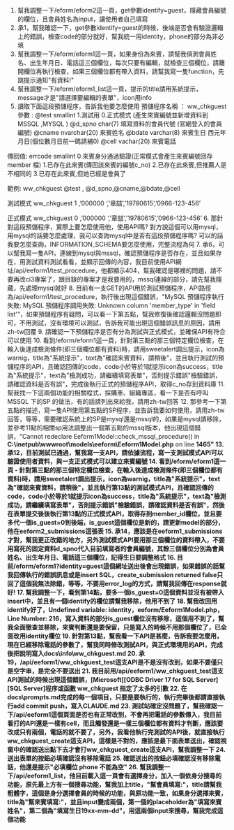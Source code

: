 1. 幫我調整一下/eform/eform2這一頁，get參數identify=guest，隱藏會員編號的欄位，且會員姓名為input，讓使用者自己填寫
2. 承1，幫我確認一下，get參數identify=guest的時候，後端是否會有驗證邏輯上的錯誤，檢查code的部分就好，幫我統一用identity，phone的部分為非必填
3. 幫我調整一下/eform/eform1這一頁，如果身份為來賓，請幫我偵測會員姓名、出生年月日、電話這三個欄位，每次只要有編輯，就檢查三個欄位，請離開欄位再執行檢查，如果三個欄位都有帶入資料，請幫我寫一隻function，先跳提示通知"有資料!"
4. 幫我調整一下/eform/eform1_list這一頁，提示的title請用系統提示，message才是"請選擇要編輯的表單"，icon用info
5. 讀取下面這段預儲程序，告訴我他要怎麼使用
預儲程序名稱 ：  ww_chkguest
參數  : @test  smallint  1.測試用 0.正式模式 (產生來賓編號並新增資料到 MSSQL ,MYSQL )
       @d_spno char(7)   填寫資料的會員代號 (官網登入的會員編號)
	  @cname  nvarchar(20) 來賓姓名
       @bdate  varchar(8) 來賓生日 西元年月日(個位數月日前一碼請補0) 
	  @cell    vachar(20) 來賓電話

傳回值: errcode  smallint   0.來賓身分通過驗證(正常模式會產生來賓編號回存 member 檔)
					   1.已存在此來賓(傳回該來賓的編號c_no)
                            2.已存在此來賓,但推薦人是不相同的
					   3.已存在此來賓,但她已經是會員了

範例: ww_chkguest @test , @d_spno,@cname,@bdate,@cell

 測試模式
 ww_chkguest 1 ,’000000 ‘,’章喆’,’19780615’,’0966-123-456’

正式模式
 ww_chkguest 0 ,’000000 ‘,’章喆’,’19780615’,’0966-123-456’
 6. 那針對這段預儲程序，實際上要怎麼使用他，使用API嗎? 對方說這個可以用mysql，用mysql的話要怎麼處理，我可以查詢mysql中是否有這段預儲程序嗎? 可以的話我要怎麼查詢，INFORMATION_SCHEMA要怎麼使用，完整流程為何
 7. 承6，可以幫我寫一隻API，連線到mysql與mssql，確認預儲程序是否存在，並且如果存在，用測試資料測試看看，並顯示回傳的內容，我目前使用API網址/api/eeform1/test_procedure，他都顯示404，幫我確認是哪裡的問題，請不要再改ci3專案了，跟目錄的專案才是我要用的，mssql連線的部分，請先幫我隱藏，先處理mysql就好
 8. 目前有一支GET的API用於測試預儲程序，API路徑為/api/eeform1/test_procedure，執行後出現這個錯誤，"MySQL 預儲程序執行失敗: MySQL 預儲程序調用失敗: Unknown column 'member_type' in 'field list'"，如果預儲程序有疑問，可以看一下第五點，幫我修復後確認邏輯沒問題即可，不用測試，沒有環境可以測試，告訴我可能出現這個錯誤訊息的原因，請用zh-tw回覆
 9. 請確認一下預儲程序是否有分為測試與正式模式，並確保API有符合可以使用
 10. 看到/eform/eform1這一頁，針對第三點的那三個特定欄位檢查，在輸入後達成檢測條件(即三個欄位都有資料)時，請用sweetalert調出提示，icon為warnig，title為"系統提示"，text為"確認來賓資料，請稍後"，並且執行測試的預儲程序的API，且確認回傳的code，code小於等於1就提示icon為success，title為"系統提示"，text為"檢測成功，請繼續填寫表單"，否則提示錯誤"檢驗錯誤，請確認資料是否有誤"，完成後執行正式的預儲程序API，取得c_no存到資料庫
 11. 幫我找一下這兩個功能的相關程式，採購車、組織專區，看一下是否有呼叫MSSQL 下的SP 的做法，有的話請列出來給我，請用zh-tw回答
 12. 那參考一下第五點的描述，寫一隻API使用第五點的SP程序，並告訴我要如何使用，請用zh-tw回答，等等，需要確認系統上的SP是mysql還是mssql的，如果是mysql請移除，並參考11點的相關sp用法調整出一個第五點的mssql版本，他出現這個錯誤，"Cannot redeclare Eeform1Model::check_mssql_procedure() in <b>C:\inetpub\wwwroot\models\eeform\Eeform1Model.php</b> on line <b>1465"
 13. 承12，目前測試已通過，幫我寫一支API，請依據流程，寫一支測試模式API可以驗證使用者資料，與一支正式模式可以建立來賓編號
 14. 看到/eform/eform1這一頁
	- 針對第三點的那三個特定欄位檢查，在輸入後達成檢測條件(即三個欄位都有資料)時，請用sweetalert調出提示，icon為warnig，title為"系統提示"，text為"確認來賓資料，請稍後"，並且執行第13點的測試模式API，且確認回傳的code，code小於等於1就提示icon為success，title為"系統提示"，text為"檢測成功，請繼續填寫表單"，否則提示錯誤"檢驗錯誤，請確認資料是否有誤"，然後在表單提交後後執行第13點的正式模式API，取得存到member_id欄位，並且要多代一個is_guest=0到後端，is_guest這個欄位是新的，請更新model的部分，他在eeform2_submissions這張表
15. 承14，應該是在eeform1_submissions才對，幫我更正改錯的地方，另外測試模式API要用那三個欄位的資料帶入，不要用寫死的固定資料d_spno代入目前填寫者的會員編號，其餘三個欄位分別為會員姓名、出生年月日、電話這三個欄位，記得生日要調整格式
16. 目前/eform/eform1?identity=guest這個網址送出後會出現錯誤，如果錯誤的話幫我回傳執行的錯誤訊息或是insert SQL，create_submission returned false只回了這個我無法除錯，等等，不要用error_log的方式，請幫我回傳在response就好!
17. 幫我調整一下，看到第14點，要多一個is_guest=0這個資料並沒有被帶入insert中，並且有一個identify的欄位請幫我移除，他用不到了
18. 幫我改回用identify好了，Undefined variable: identity，eeform/Eeform1Model.php，Line Number: 216，寫入資料的部分is_guest欄位沒有移除，這個用不到了，幫我全面徹查並移除，來賓判斷還是要保留，只是寫入的時候不用那個欄位了，已全面改用identity欄位
19. 針對第13點，幫我看一下API是甚麼，告訴我要怎麼用，現在已經移除電話的參數了，幫我同時修改測試API，與正式環境用的API，完成後把說明寫入docs\info\ww_chkguest.md
20. 承19，/api/eeform1/ww_chkguest_test這支API是不是沒有改到，如果不要僅只是空字串，是完全不要送出
21. 我目前用/api/eeform1/ww_chkguest_test這支API測試的時候出現這個錯誤，[Microsoft][ODBC Driver 17 for SQL Server][SQL Server]程序或函數 ww_chkguest 指定了太多的引數
22. 在docs\prompts.md完成的每一個項目，只要是要執行的，執行完畢後都請直接執行add commit push，寫入CLAUDE.md
23. 測試站確定沒問題了，幫我確認一下/api/eeform1這個頁面是否也有正常改到，不會再把電話的參數傳入，我目前看打的API還是一樣有cell，而且觸發還是一樣三個欄位都有資料才判斷，應該要改成只有兩個，電話的就不要了，另外，我看他執行完測試的API後，就直接執行ww_chkguest_create這支API，這樣是不對的，應該是最下面表單送出，確認視窗中的確認送出點下去才會打ww_chkguest_create這支API，幫我調整一下
24. 送出表單的按鈕必填確認沒有移除電話
25. 確認送出的按鈕必填確認沒有移除電話，他還是提示"必填欄位 phone 不能為空"
26. 幫我調整一下/api/eeform1_list，他目前載入這一頁會有選擇身分，加入一個依身分搜尋的功能，原先最上方有一個搜尋功能，幫我加上title，"幫會員填寫:"，title請幫我粗體字，這個是身分選擇會員的時候的功能，與原功能一致，如果身分選擇來賓，title為"幫來賓填寫:"，並且input變成兩個，第一個的placeholder為"填寫來賓姓名"，第二個為"填寫生日19xx-mm-dd"，用這兩個input來搜尋，幫我完成這個功能


